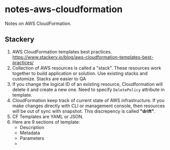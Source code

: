 # notes-aws-cloudformation
Notes on AWS CloudFormation.


## Stackery
1. AWS CloudFormation templates best practices. https://www.stackery.io/blog/aws-cloudformation-templates-best-practices/
2. Collection of AWS resources is called a "stack". These resources work together to build application or solution. Use existing stacks and customize. Stacks are easier to QA
3. If you change the logical ID of an existing resource, Cloudformation will delete it and create a new one. Need to specify `DeletePolicy` attribute in template.
4. CloudFormation keep track of current state of AWS infrastructure. If you make changes directly with CLI or management console, then resources will be out of sync with snapshot. This discrepency is called **"drift"**. 
5. CF Templates are YAML or JSON.
6. Here are 9 sections of template:
    * Description
    * Metadata
    * Parameters
    * 
